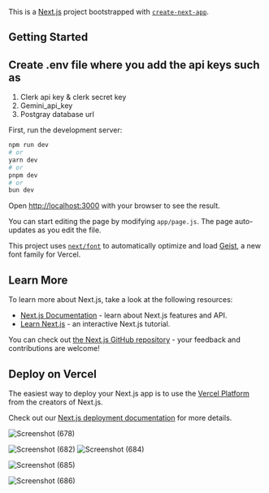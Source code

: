 This is a [Next.js](https://nextjs.org) project bootstrapped with [`create-next-app`](https://github.com/vercel/next.js/tree/canary/packages/create-next-app).

## Getting Started

## Create .env file where you add the api keys such as 
1. Clerk api key & clerk secret key
2. Gemini_api_key
3. Postgray database url

First, run the development server:

```bash
npm run dev
# or
yarn dev
# or
pnpm dev
# or
bun dev
```

Open [http://localhost:3000](http://localhost:3000) with your browser to see the result.

You can start editing the page by modifying `app/page.js`. The page auto-updates as you edit the file.

This project uses [`next/font`](https://nextjs.org/docs/app/building-your-application/optimizing/fonts) to automatically optimize and load [Geist](https://vercel.com/font), a new font family for Vercel.

## Learn More

To learn more about Next.js, take a look at the following resources:

- [Next.js Documentation](https://nextjs.org/docs) - learn about Next.js features and API.
- [Learn Next.js](https://nextjs.org/learn) - an interactive Next.js tutorial.

You can check out [the Next.js GitHub repository](https://github.com/vercel/next.js) - your feedback and contributions are welcome!

## Deploy on Vercel

The easiest way to deploy your Next.js app is to use the [Vercel Platform](https://vercel.com/new?utm_medium=default-template&filter=next.js&utm_source=create-next-app&utm_campaign=create-next-app-readme) from the creators of Next.js.

Check out our [Next.js deployment documentation](https://nextjs.org/docs/app/building-your-application/deploying) for more details.


![Screenshot (678)](https://github.com/user-attachments/assets/05882520-96c0-41f0-9bef-a36a1efd0341)

![Screenshot (682)](https://github.com/user-attachments/assets/0bd5c65e-d263-4a22-b1e0-1249c07c679b)
![Screenshot (684)](https://github.com/user-attachments/assets/22b130fd-dee1-4863-8731-50bfe3c2e9ba)

![Screenshot (685)](https://github.com/user-attachments/assets/90eaad20-94d3-4a5e-bcff-8cb969117d0b)



![Screenshot (686)](https://github.com/user-attachments/assets/68f818ce-26ee-4a28-8269-ef2d756f2c94)




